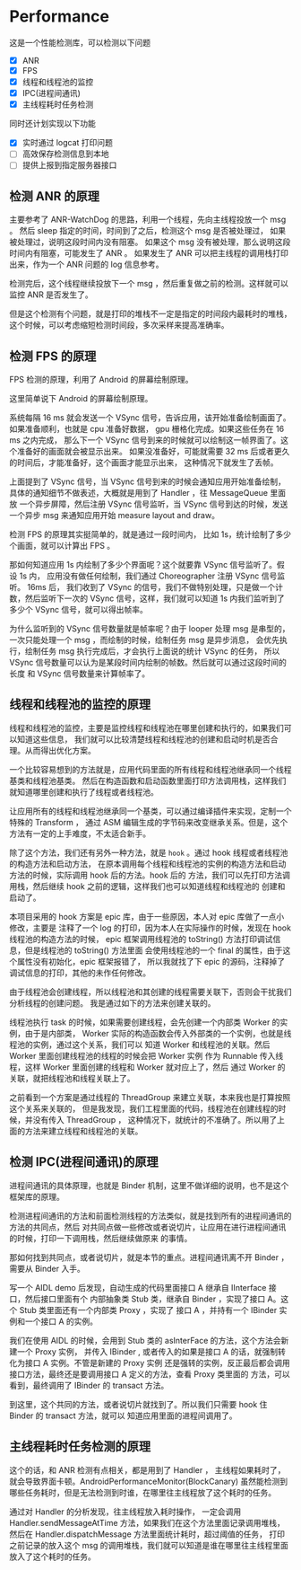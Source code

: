 # Performance

这是一个性能检测库，可以检测以下问题

- [x] ANR
- [x] FPS
- [x] 线程和线程池的监控
- [x] IPC(进程间通讯)
- [x] 主线程耗时任务检测

同时还计划实现以下功能

- [x] 实时通过 logcat 打印问题
- [ ] 高效保存检测信息到本地
- [ ] 提供上报到指定服务器接口

## 检测 ANR 的原理

主要参考了 ANR-WatchDog 的思路，利用一个线程，先向主线程投放一个 msg 。
然后 sleep 指定的时间，时间到了之后，检测这个 msg 是否被处理过，
如果被处理过，说明这段时间内没有阻塞。
如果这个 msg 没有被处理，那么说明这段时间内有阻塞，可能发生了 ANR 。
如果发生了 ANR 可以把主线程的调用栈打印出来，作为一个 ANR 问题的 log 信息参考。

检测完后，这个线程继续投放下一个 msg ，然后重复做之前的检测。这样就可以监控 ANR 是否发生了。

但是这个检测有个问题，就是打印的堆栈不一定是指定的时间段内最耗时的堆栈，
这个时候，可以考虑缩短检测时间段，多次采样来提高准确率。

## 检测 FPS 的原理

FPS 检测的原理，利用了 Android 的屏幕绘制原理。

这里简单说下 Android 的屏幕绘制原理。

系统每隔 16 ms 就会发送一个 VSync 信号，告诉应用，该开始准备绘制画面了。
如果准备顺利，也就是 cpu 准备好数据， gpu 栅格化完成。如果这些任务在 16 ms 之内完成，
那么下一个 VSync 信号到来的时候就可以绘制这一帧界面了。这个准备好的画面就会被显示出来。
如果没准备好，可能就需要 32 ms 后或者更久的时间后，才能准备好，这个画面才能显示出来，
这种情况下就发生了丢帧。

上面提到了 VSync 信号，当 VSync 信号到来的时候会通知应用开始准备绘制，
具体的通知细节不做表述，大概就是用到了 Handler ，往 MessageQueue 里面放
一个异步屏障，然后注册 VSync 信号监听，当 VSync 信号到达的时候，发送一个异步 msg 
来通知应用开始 measure layout and  draw。

检测 FPS 的原理其实挺简单的，就是通过一段时间内，
比如 1s，统计绘制了多少个画面，就可以计算出 FPS 。

那如何知道应用 1s 内绘制了多少个界面呢？这个就要靠 VSync 信号监听了。假设 1s 内，
应用没有做任何绘制，我们通过 Choreographer 注册 VSync 信号监听。 16ms 后，
我们收到了 VSync 的信号，我们不做特别处理，只是做一个计数，然后监听下一次的 VSync 
信号，这样，我们就可以知道 1s 内我们监听到了多少个 VSync 信号，就可以得出帧率。

为什么监听到的 VSync 信号数量就是帧率呢？由于 looper 处理 msg 是串型的，
一次只能处理一个 msg ，而绘制的时候，绘制任务 msg 是异步消息，
会优先执行，绘制任务 msg 执行完成后，才会执行上面说的统计 VSync 的任务，
所以 VSync 信号数量可以认为是某段时间内绘制的帧数。然后就可以通过这段时间的长度
和 VSync 信号数量来计算帧率了。


## 线程和线程池的监控的原理

线程和线程池的监控，主要是监控线程和线程池在哪里创建和执行的，如果我们可以知道这些信息，
我们就可以比较清楚线程和线程池的创建和启动时机是否合理。从而得出优化方案。

一个比较容易想到的方法就是，应用代码里面的所有线程和线程池继承同一个线程基类和线程池基类。
然后在构造函数和启动函数里面打印方法调用栈，这样我们就知道哪里创建和执行了线程或者线程池。

让应用所有的线程和线程池继承同一个基类，可以通过编译插件来实现，定制一个特殊的 Transform ，
通过 ASM 编辑生成的字节码来改变继承关系。但是，这个方法有一定的上手难度，不太适合新手。

除了这个方法，我们还有另外一种方法，就是 `hook` 。通过 hook 线程或者线程池的构造方法和启动方法，
在原本调用每个线程和线程池的实例的构造方法和启动方法的时候，实际调用 hook 后的方法。hook 后的
方法，我们可以先打印方法调用栈，然后继续 hook 之前的逻辑，这样我们也可以知道线程和线程池的
创建和启动了。

本项目采用的 hook 方案是 epic 库，由于一些原因，本人对 epic 库做了一点小修改，主要是
注释了一个 log 的打印，因为本人在实际操作的时候，发现在 hook 线程池的构造方法的时候，
epic 框架调用线程池的 toString() 方法打印调试信息，但是线程池的 toString() 方法里面
会使用线程池的一个 final 的属性，由于这个属性没有初始化，epic 框架报错了，
所以我就找了下 epic 的源码，注释掉了调试信息的打印，其他的未作任何修改。

由于线程池会创建线程，所以线程池和其创建的线程需要关联下，否则会干扰我们分析线程的创建问题。
我是通过如下的方法来创建关联的。

线程池执行 task 的时候，如果需要创建线程，会先创建一个内部类 Worker 的实例，由于是内部类，
Worker 实际的构造函数会传入外部类的一个实例，也就是线程池的实例，通过这个关系，我们可以
知道 Worker 和线程池的关联。然后 Worker 里面创建线程池的线程的时候会把 Worker 实例
作为 Runnable 传入线程，这样 Worker 里面创建的线程和 Worker 就对应上了，然后
通过 Worker 的关联，就把线程池和线程关联上了。

之前看到一个方案是通过线程的 ThreadGroup 来建立关联，本来我也是打算按照这个关系来关联的，
但是我发现，我们工程里面的代码，线程池在创建线程的时候，并没有传入 ThreadGroup ，
这种情况下，就统计的不准确了。所以用了上面的方法来建立线程和线程池的关联。

## 检测 IPC(进程间通讯)的原理

进程间通讯的具体原理，也就是 Binder 机制，这里不做详细的说明，也不是这个框架库的原理。

检测进程间通讯的方法和前面检测线程的方法类似，就是找到所有的进程间通讯的方法的共同点，然后
对共同点做一些修改或者说切片，让应用在进行进程间通讯的时候，打印一下调用栈，然后继续做原来
的事情。

那如何找到共同点，或者说切片，就是本节的重点。进程间通讯离不开 Binder ，需要从 Binder 入手。

写一个 AIDL demo 后发现，自动生成的代码里面接口 A 继承自 IInterface 接口，然后接口里面有个
内部抽象类 Stub 类，继承自 Binder ，实现了接口 A。这个 Stub 类里面还有一个内部类 Proxy ，实现了
接口 A ，并持有一个 IBinder 实例和一个接口 A 的实例。

我们在使用 AIDL 的时候，会用到 Stub 类的 asInterFace 的方法，这个方法会新建一个 Proxy 实例，
并传入 IBinder , 或者传入的如果是接口 A 的话，就强制转化为接口 A 实例。不管是新建的 Proxy 实例
还是强转的实例，反正最后都会调用接口方法，最终还是要调用接口 A 定义的方法，查看 Proxy 类里面的
方法，可以看到，最终调用了 IBinder 的 transact 方法。

到这里，这个共同的方法，或者说切片就找到了。所以我们只需要 hook 住 Binder 的 transact 方法，就可以
知道应用里面的进程间调用了。

## 主线程耗时任务检测的原理

这个的话，和 ANR 检测有点相关，都是用到了 Handler ，
主线程如果耗时了，就会导致界面卡顿。AndroidPerformanceMonitor(BlockCanary) 
虽然能检测到哪些任务耗时，但是无法检测到时谁，在哪里往主线程放了这个耗时的任务。

通过对 Handler 的分析发现，往主线程放入耗时操作，
一定会调用 Handler.sendMessageAtTime 方法，如果我们在这个方法里面记录调用堆栈，
然后在 Handler.dispatchMessage 方法里面统计耗时，超过阈值的任务，
打印之前记录的放入这个 msg 的调用堆栈，我们就可以知道是谁在哪里往主线程里面放入了这个耗时的任务。